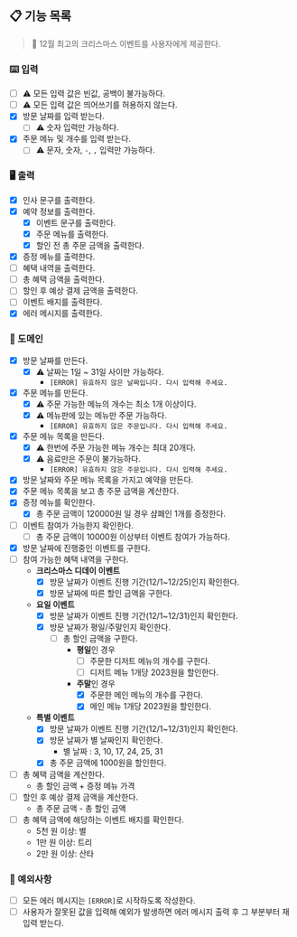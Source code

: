 ## 📋 기능 목록

> 🎄 12월 최고의 크리스마스 이벤트를 사용자에게 제공한다.

### ⌨️ 입력

- [ ] ⚠️ 모든 입력 값은 빈값, 공백이 불가능하다.
- [ ] ⚠️ 모든 입력 값은 띄어쓰기를 허용하지 않는다.
- [x] 방문 날짜를 입력 받는다.
    - [ ] ⚠️ 숫자 입력만 가능하다.
- [x] 주문 메뉴 및 개수를 입력 받는다.
    - [ ] ⚠️ 문자, 숫자, `-`, `,` 입력만 가능하다.

### 🖥 출력

- [x] 인사 문구를 출력한다.
- [x] 예약 정보를 출력한다.
    - [x] 이벤트 문구를 출력한다.
    - [x] 주문 메뉴를 출력한다.
    - [x] 할인 전 총 주문 금액을 출력한다.
- [x] 증정 메뉴를 출력한다.
- [ ] 혜택 내역을 출력한다.
- [ ] 총 혜택 금액을 출력한다.
- [ ] 할인 후 예상 결제 금액을 출력한다.
- [ ] 이벤트 배지를 출력한다.
- [x] 에러 메시지를 출력한다.

### 🐧 도메인

- [x] 방문 날짜를 만든다.
    - [x] ⚠️ 날짜는 1일 ~ 31일 사이만 가능하다.
        - `[ERROR] 유효하지 않은 날짜입니다. 다시 입력해 주세요.`
- [x] 주문 메뉴를 만든다.
    - [x] ⚠️ 주문 가능한 메뉴의 개수는 최소 1개 이상이다.
    - [x] ⚠️ 메뉴판에 있는 메뉴만 주문 가능하다.
        - `[ERROR] 유효하지 않은 주문입니다. 다시 입력해 주세요.`
- [x] 주문 메뉴 목록을 만든다.
    - [x] ⚠️ 한번에 주문 가능한 메뉴 개수는 최대 20개다.
    - [x] ⚠️ 음료만은 주문이 불가능하다.
        - `[ERROR] 유효하지 않은 주문입니다. 다시 입력해 주세요.`
- [x] 방문 날짜와 주문 메뉴 목록을 가지고 예약을 만든다.
- [x] 주문 메뉴 목록을 보고 총 주문 금액을 계산한다.
- [x] 증정 메뉴를 확인한다.
    - [x] 총 주문 금액이 120000원 일 경우 샴폐인 1개를 증정한다.
- [ ] 이벤트 참여가 가능한지 확인한다.
    - [ ] 총 주문 금액이 10000원 이상부터 이벤트 참여가 가능하다.
- [x] 방문 날짜에 진행중인 이벤트를 구한다.
- [ ] 참여 가능한 혜택 내역을 구한다.
    - **크리스마스 디데이 이벤트**
        - [x] 방문 날짜가 이벤트 진행 기간(12/1~12/25)인지 확인한다.
        - [x] 방문 날짜에 따른 할인 금액을 구한다.
    - **요일 이벤트**
        - [x] 방문 날짜가 이벤트 진행 기간(12/1~12/31)인지 확인한다.
        - [x] 방문 날짜가 평일/주말인지 확인한다.
            - [ ] 총 할인 금액을 구한다.
                - **평일**인 경우
                    - [ ] 주문한 디저트 메뉴의 개수를 구한다.
                    - [ ] 디저트 메뉴 1개당 2023원을 할인한다.
                - **주말**인 경우
                    - [x] 주문한 메인 메뉴의 개수를 구한다.
                    - [x] 메인 메뉴 1개당 2023원을 할인한다.
    - **특별 이벤트**
        - [x] 방문 날짜가 이벤트 진행 기간(12/1~12/31)인지 확인한다.
        - [x] 방문 날짜가 별 날짜인지 확인한다.
            - 별 날짜 : 3, 10, 17, 24, 25, 31
        - [x] 총 주문 금액에 1000원을 할인한다.
- [ ] 총 혜택 금액을 계산한다.
    - 총 할인 금액 + 증정 메뉴 가격
- [ ] 할인 후 예상 결제 금액을 계산한다.
    - 총 주문 금액 - 총 할인 금액
- [ ] 총 혜택 금액에 해당하는 이벤트 배지를 확인한다.
    - 5천 원 이상: 별
    - 1만 원 이상: 트리
    - 2만 원 이상: 산타

### 🧨 예외사항

- [ ] 모든 에러 메시지는 `[ERROR]`로 시작하도록 작성한다.
- [ ] 사용자가 잘못된 값을 입력해 예외가 발생하면 에러 메시지 출력 후 그 부분부터 재입력 받는다.

